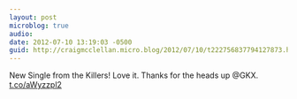 ```yaml
---
layout: post
microblog: true
audio: 
date: 2012-07-10 13:19:03 -0500
guid: http://craigmcclellan.micro.blog/2012/07/10/t222756837794127873.html
---
```

New Single from the Killers! Love it. Thanks for the heads up @GKX.  [t.co/aWyzzpl2](http://t.co/aWyzzpl2)
